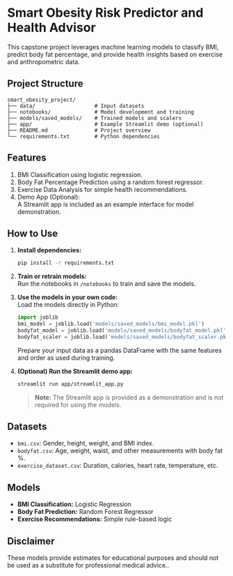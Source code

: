 # Smart Obesity Risk Predictor and Health Advisor

This capstone project leverages machine learning models to classify BMI, predict body fat percentage, and provide health insights based on exercise and anthropometric data.

## Project Structure
```
smart_obesity_project/
├── data/                   # Input datasets
├── notebooks/              # Model development and training
├── models/saved_models/    # Trained models and scalers
├── app/                    # Example Streamlit demo (optional)
├── README.md               # Project overview
└── requirements.txt        # Python dependencies
```

## Features
1. BMI Classification using logistic regression.
2. Body Fat Percentage Prediction using a random forest regressor.
3. Exercise Data Analysis for simple health recommendations.
4. Demo App (Optional):  
   A Streamlit app is included as an example interface for model demonstration.

## How to Use

1. **Install dependencies:**
   ```bash
   pip install -r requirements.txt
   ```

2. **Train or retrain models:**  
   Run the notebooks in `/notebooks` to train and save the models.

3. **Use the models in your own code:**  
   Load the models directly in Python:
   ```python
   import joblib
   bmi_model = joblib.load('models/saved_models/bmi_model.pkl')
   bodyfat_model = joblib.load('models/saved_models/bodyfat_model.pkl')
   bodyfat_scaler = joblib.load('models/saved_models/bodyfat_scaler.pkl')
   ```
   Prepare your input data as a pandas DataFrame with the same features and order as used during training.

4. **(Optional) Run the Streamlit demo app:**
   ```bash
   streamlit run app/streamlit_app.py
   ```
   > **Note:** The Streamlit app is provided as a demonstration and is not required for using the models.

## Datasets
- `bmi.csv`: Gender, height, weight, and BMI index.
- `bodyfat.csv`: Age, weight, waist, and other measurements with body fat %.
- `exercise_dataset.csv`: Duration, calories, heart rate, temperature, etc.

## Models
- **BMI Classification:** Logistic Regression
- **Body Fat Prediction:** Random Forest Regressor
- **Exercise Recommendations:** Simple rule-based logic

## Disclaimer

These models provide estimates for educational purposes and should not be used as a substitute for professional medical advice..